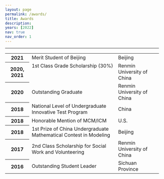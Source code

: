 ```yaml
---
layout: page
permalink: /awards/
title: Awards
description: 
years: [2022]
nav: true
nav_order: 1
---
```

<hr />
<div class="publications">
    <div class="table-responsive">
        <table class="table table-sm table-borderless">
        <tr>
            <th scope="row">2021</th>
            <td>Merit Student of Beijing</td>
            <td>Beijing</td>
        </tr>
        <tr>
            <th scope="row">2020, 2021</th>
            <td style="float: left;">1st Class Grade Scholarship (30%)</td>
            <td>Renmin University of China</td>
        </tr>
        <tr>
            <th scope="row">2020</th>
            <td>Outstanding Graduate</td>
            <td>Renmin University of China</td>
        </tr>
        <tr>
            <th scope="row">2018</th>
            <td>National Level of Undergraduate Innovative Test Program</td>
            <td>China</td>
        </tr>
        <tr>
            <th scope="row">2018</th>
            <td>Honorable Mention of MCM/ICM</td>
            <td>U.S.</td>
        </tr>
        <tr>
            <th scope="row">2018</th>
            <td>1st Prize of China Undergraduate Mathematical Contest in Modeling</td>
            <td>Beijing</td>
        </tr>
        <tr>
            <th scope="row">2017</th>
            <td>2nd Class Scholarship for Social Work and Volunteering</td>
            <td>Renmin University of China</td>
        </tr>
        <tr>
            <th scope="row">2016</th>
            <td>Outstanding Student Leader</td>
            <td>Sichuan Province</td>
        </tr>
        </table>
    </div>

</div>

